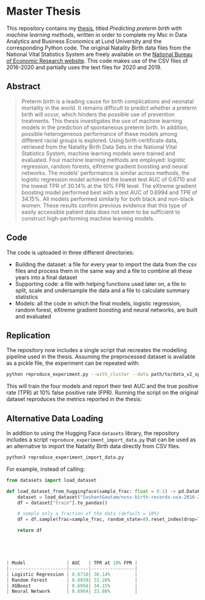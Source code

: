 # Master Thesis

This repository contains my [thesis](https://github.com/zeliedresse/master-thesis/blob/main/Thesis%20Ze%CC%81lie%20Dresse.pdf), titled *Predicting preterm birth with machine learning methods*, written in order to complete my Msc in Data Analytics and Business Economics at Lund University and the corresponding Python code. The original Natality Birth data files from the National Vital Statistics System are freely available on the [National Bureau of Economic Research website](https://www.nber.org/research/data/vital-statistics-natality-birth-data). This code makes use of the CSV files of 2016-2020 and partially uses the text files for 2020 and 2019.


## Abstract
> Preterm birth is a leading cause for birth complications and neonatal mortality in the world. It remains difficult to predict whether a preterm birth will occur, which hinders the possible use of prevention treatments. This thesis investigates the use of machine learning models in the prediction of spontaneous preterm birth. In addition, possible heterogeneous performance of these models among different racial groups is explored. Using birth certificate data, retrieved from the Natality Birth Data Sets in the National Vital Statistics System, machine learning models were trained and evaluated. Four machine learning methods are employed: logistic regression, random forests, eXtreme gradient boosting and neural networks. The models’ performance is similar across methods, the logistic regression model achieved the lowest test AUC of 0.6710 and the lowest TPR of 30.14% at the 10% FPR level. The eXtreme gradient boosting model performed best with a test AUC of 0.6994 and TPR of 34.15%. All models performed similarly for both black and non-black women. These results confirm previous evidence that this type of easily accessible patient data does not seem to be sufficient to construct high-performing machine learning models.

## Code
The code is uploaded in three different directories:
- Building the dataset: a file for every year to import the data from the csv files and process them in the same way and a file to combine all these years into a final dataset
- Supporting code: a file with helping functions used later on, a file to split, scale and undersample the data and a file to calculate summary statistics
- Models: all the code in which the final models, logistic regression, random forest, eXtreme gradient boosting and neural networks, are built and evaluated

## Replication
The repository now includes a single script that recreates the modelling
pipeline used in the thesis.  Assuming the preprocessed dataset is
available as a pickle file, the experiment can be repeated with:

```bash
python reproduce_experiment.py --with_cluster --data path/to/data_v2_spon.pkl
```

This will train the four models and report their test AUC and the true
positive rate (TPR) at 10% false positive rate (FPR).  Running the script
on the original dataset reproduces the metrics reported in the thesis:


## Alternative Data Loading

In addition to using the Hugging Face `datasets` library, the repository includes a script
`reproduce_experiment_import_data.py` that can be used as an alternative to import the
Natality Birth data directly from CSV files.

```bash
python3 reproduce_experiment_import_data.py
```

For example, instead of calling:

```python
from datasets import load_dataset

def load_dataset_from_huggingface(sample_frac: float = 0.1) -> pd.DataFrame:
    dataset = load_dataset("SushantGautam/nvss-birth-records-usa-2016-2020")
    df = dataset["train"].to_pandas()

    # sample only a fraction of the data (default = 10%)
    df = df.sample(frac=sample_frac, random_state=8).reset_index(drop=True)

    return df





| Model               | AUC   | TPR at 10% FPR |
|---------------------|-------|----------------|
| Logistic Regression | 0.6710| 30.14%         |
| Random Forest       | 0.6939| 33.28%         |
| XGBoost             | 0.6994| 34.15%         |
| Neural Network      | 0.6964| 33.88%         |

